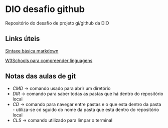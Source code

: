 # DIO desafio github
Repositório do desafio de projeto gi/github da DIO

## Links úteis
[Sintaxe básica markdown](https://www.markdownguide.org/basic-syntax)

[W3Schools para compreender linguagens](https://www.w3schools.com)

## Notas das aulas de git
- *CMD* -> comando usado para abrir um diretório
- *DIR* -> comando para saber todas as pastas que há dentro do repositório local
- *CD* -> comando para navegar entre pastas e o que esta dentro da pasta
       - utiliza-se cd sguido do nome da pasta que está dentro do repositório local
- *CLS* -> comando utilizado para limpar o terminal 
